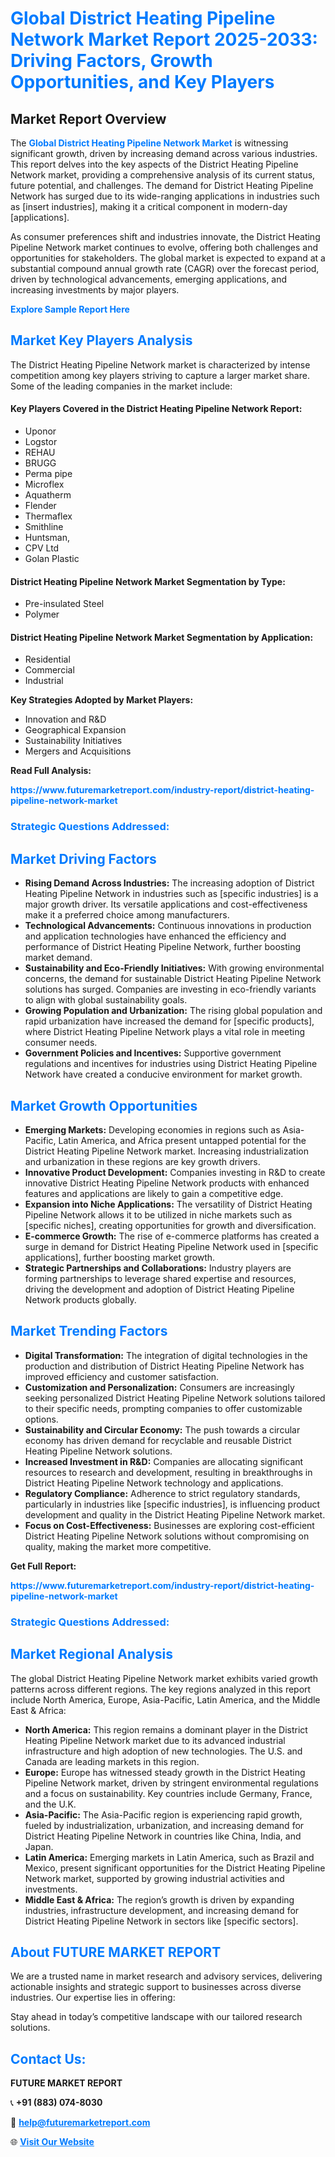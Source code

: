 <h1 style="color: #007BFF;">Global District Heating Pipeline Network Market Report 2025-2033: Driving Factors, Growth Opportunities, and Key Players</h1>

<section id="overview">
<h2>Market Report Overview</h2>
<p>The <a href="https://www.futuremarketreport.com/industry-report/district-heating-pipeline-network-market" style="color: #007BFF; text-decoration: none;"><strong>Global District Heating Pipeline Network Market</strong></a> is witnessing significant growth, driven by increasing demand across various industries. This report delves into the key aspects of the District Heating Pipeline Network market, providing a comprehensive analysis of its current status, future potential, and challenges. The demand for District Heating Pipeline Network has surged due to its wide-ranging applications in industries such as [insert industries], making it a critical component in modern-day [applications].</p>
<p>As consumer preferences shift and industries innovate, the District Heating Pipeline Network market continues to evolve, offering both challenges and opportunities for stakeholders. The global market is expected to expand at a substantial compound annual growth rate (CAGR) over the forecast period, driven by technological advancements, emerging applications, and increasing investments by major players.</p>
</section>

<section id="overview">
<p><a href="https://www.futuremarketreport.com/request-sample/reportId=60059" style="color: #007BFF; text-decoration: none;"><strong>Explore Sample Report Here</strong></a></p>
</section>

<section id="key-players">
<h2 style="color: #007BFF;">Market Key Players Analysis</h2>
<p>The District Heating Pipeline Network market is characterized by intense competition among key players striving to capture a larger market share. Some of the leading companies in the market include:</p>
<h4>Key Players Covered in the District Heating Pipeline Network Report:</h4>
<ul><li>Uponor</li><li>Logstor</li><li>REHAU</li><li>BRUGG</li><li>Perma pipe</li><li>Microflex</li><li>Aquatherm</li><li>Flender</li><li>Thermaflex</li><li>Smithline</li><li>Huntsman,</li><li>CPV Ltd</li><li>Golan Plastic</li></ul>
<h4>District Heating Pipeline Network Market Segmentation by Type:</h4>
<ul><li>Pre-insulated Steel</li><li>Polymer</li></ul>

<h4>District Heating Pipeline Network Market Segmentation by Application:</h4>
<ul><li>Residential</li><li>Commercial</li><li>Industrial</li></ul>
<p><strong>Key Strategies Adopted by Market Players:</strong></p>
<ul>
<li>Innovation and R&D</li>
<li>Geographical Expansion</li>
<li>Sustainability Initiatives</li>
<li>Mergers and Acquisitions</li>
</ul>
</section>

<section>
<p><strong>Read Full Analysis: </strong></p><a href="https://www.futuremarketreport.com/industry-report/district-heating-pipeline-network-market" style="color: #007BFF; text-decoration: none;"><strong>https://www.futuremarketreport.com/industry-report/district-heating-pipeline-network-market</strong></a>
<h3 style="color: #007BFF;">Strategic Questions Addressed:</h3>
</section>

<section id="driving-factors">
<h2 style="color: #007BFF;">Market Driving Factors</h2>
<ul>
<li><strong>Rising Demand Across Industries:</strong> The increasing adoption of District Heating Pipeline Network in industries such as [specific industries] is a major growth driver. Its versatile applications and cost-effectiveness make it a preferred choice among manufacturers.</li>
<li><strong>Technological Advancements:</strong> Continuous innovations in production and application technologies have enhanced the efficiency and performance of District Heating Pipeline Network, further boosting market demand.</li>
<li><strong>Sustainability and Eco-Friendly Initiatives:</strong> With growing environmental concerns, the demand for sustainable District Heating Pipeline Network solutions has surged. Companies are investing in eco-friendly variants to align with global sustainability goals.</li>
<li><strong>Growing Population and Urbanization:</strong> The rising global population and rapid urbanization have increased the demand for [specific products], where District Heating Pipeline Network plays a vital role in meeting consumer needs.</li>
<li><strong>Government Policies and Incentives:</strong> Supportive government regulations and incentives for industries using District Heating Pipeline Network have created a conducive environment for market growth.</li>
</ul>
</section>

<section id="growth-opportunities">
<h2 style="color: #007BFF;">Market Growth Opportunities</h2>
<ul>
<li><strong>Emerging Markets:</strong> Developing economies in regions such as Asia-Pacific, Latin America, and Africa present untapped potential for the District Heating Pipeline Network market. Increasing industrialization and urbanization in these regions are key growth drivers.</li>
<li><strong>Innovative Product Development:</strong> Companies investing in R&D to create innovative District Heating Pipeline Network products with enhanced features and applications are likely to gain a competitive edge.</li>
<li><strong>Expansion into Niche Applications:</strong> The versatility of District Heating Pipeline Network allows it to be utilized in niche markets such as [specific niches], creating opportunities for growth and diversification.</li>
<li><strong>E-commerce Growth:</strong> The rise of e-commerce platforms has created a surge in demand for District Heating Pipeline Network used in [specific applications], further boosting market growth.</li>
<li><strong>Strategic Partnerships and Collaborations:</strong> Industry players are forming partnerships to leverage shared expertise and resources, driving the development and adoption of District Heating Pipeline Network products globally.</li>
</ul>
</section>

<section id="trending-factors">
<h2 style="color: #007BFF;">Market Trending Factors</h2>
<ul>
<li><strong>Digital Transformation:</strong> The integration of digital technologies in the production and distribution of District Heating Pipeline Network has improved efficiency and customer satisfaction.</li>
<li><strong>Customization and Personalization:</strong> Consumers are increasingly seeking personalized District Heating Pipeline Network solutions tailored to their specific needs, prompting companies to offer customizable options.</li>
<li><strong>Sustainability and Circular Economy:</strong> The push towards a circular economy has driven demand for recyclable and reusable District Heating Pipeline Network solutions.</li>
<li><strong>Increased Investment in R&D:</strong> Companies are allocating significant resources to research and development, resulting in breakthroughs in District Heating Pipeline Network technology and applications.</li>
<li><strong>Regulatory Compliance:</strong> Adherence to strict regulatory standards, particularly in industries like [specific industries], is influencing product development and quality in the District Heating Pipeline Network market.</li>
<li><strong>Focus on Cost-Effectiveness:</strong> Businesses are exploring cost-efficient District Heating Pipeline Network solutions without compromising on quality, making the market more competitive.</li>
</ul>
</section>

<section>
<p><strong>Get Full Report: </strong></p><a href="https://www.futuremarketreport.com/industry-report/district-heating-pipeline-network-market" style="color: #007BFF; text-decoration: none;"><strong>https://www.futuremarketreport.com/industry-report/district-heating-pipeline-network-market</strong></a>
<h3 style="color: #007BFF;">Strategic Questions Addressed:</h3>
</section>


<section id="regional-analysis">
<h2 style="color: #007BFF;">Market Regional Analysis</h2>
<p>The global District Heating Pipeline Network market exhibits varied growth patterns across different regions. The key regions analyzed in this report include North America, Europe, Asia-Pacific, Latin America, and the Middle East & Africa:</p>
<ul>
<li><strong>North America:</strong> This region remains a dominant player in the District Heating Pipeline Network market due to its advanced industrial infrastructure and high adoption of new technologies. The U.S. and Canada are leading markets in this region.</li>
<li><strong>Europe:</strong> Europe has witnessed steady growth in the District Heating Pipeline Network market, driven by stringent environmental regulations and a focus on sustainability. Key countries include Germany, France, and the U.K.</li>
<li><strong>Asia-Pacific:</strong> The Asia-Pacific region is experiencing rapid growth, fueled by industrialization, urbanization, and increasing demand for District Heating Pipeline Network in countries like China, India, and Japan.</li>
<li><strong>Latin America:</strong> Emerging markets in Latin America, such as Brazil and Mexico, present significant opportunities for the District Heating Pipeline Network market, supported by growing industrial activities and investments.</li>
<li><strong>Middle East & Africa:</strong> The region’s growth is driven by expanding industries, infrastructure development, and increasing demand for District Heating Pipeline Network in sectors like [specific sectors].</li>
</ul>
</section>

<footer>
<h2 style="color: #007BFF;">About FUTURE MARKET REPORT</h2>
<p>We are a trusted name in market research and advisory services, delivering actionable insights and strategic support to businesses across diverse industries. Our expertise lies in offering:</p>

<p>Stay ahead in today’s competitive landscape with our tailored research solutions.</p>

<h2 style="color: #007BFF;">Contact Us:</h2>
<p><strong>FUTURE MARKET REPORT</strong></p>
<p>📞 <strong>+91 (883) 074-8030</strong></p>
<p>📧 <strong><a href="mailto:help@futuremarketreport.com" style="color: #007BFF;">help@futuremarketreport.com</a></strong></p>
<p>🌐 <strong><a href="https://www.futuremarketreport.com/" style="color: #007BFF;">Visit Our Website</a></strong></p>
</footer>